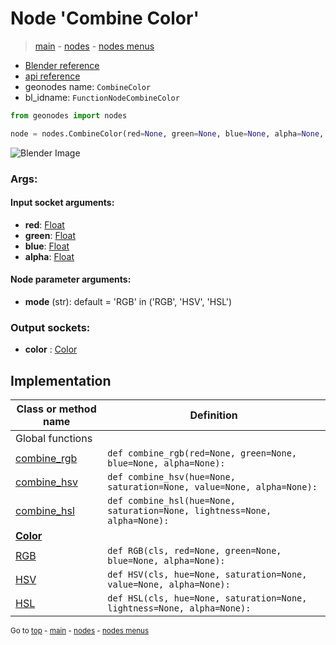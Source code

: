 # Node 'Combine Color'

> [main](../structure.md) - [nodes](nodes.md) - [nodes menus](nodes_menus.md)

- [Blender reference](https://docs.blender.org/manual/en/latest/modeling/geometry_nodes/color/combine_color.html)
- [api reference](https://docs.blender.org/api/current/bpy.types.FunctionNodeCombineColor.html)
- geonodes name: `CombineColor`
- bl_idname: `FunctionNodeCombineColor`

```python
from geonodes import nodes

node = nodes.CombineColor(red=None, green=None, blue=None, alpha=None, mode='RGB')
```

![Blender Image](https://docs.blender.org/manual/en/latest/_images/node-types_FunctionNodeCombineColor.webp)

### Args:

#### Input socket arguments:

- **red**: [Float](Float.md)
- **green**: [Float](Float.md)
- **blue**: [Float](Float.md)
- **alpha**: [Float](Float.md)

#### Node parameter arguments:

- **mode** (str): default = 'RGB' in ('RGB', 'HSV', 'HSL')

### Output sockets:

- **color** : [Color](Color.md)

## Implementation

| Class or method name | Definition |
|----------------------|------------|
| Global functions |
| [combine_rgb](A.md#combine_rgb) | `def combine_rgb(red=None, green=None, blue=None, alpha=None):` |
| [combine_hsv](A.md#combine_hsv) | `def combine_hsv(hue=None, saturation=None, value=None, alpha=None):` |
| [combine_hsl](A.md#combine_hsl) | `def combine_hsl(hue=None, saturation=None, lightness=None, alpha=None):` |
| **[Color](Color.md)** |
| [RGB](Color.md#RGB-classmethod) | `def RGB(cls, red=None, green=None, blue=None, alpha=None):` |
| [HSV](Color.md#HSV-classmethod) | `def HSV(cls, hue=None, saturation=None, value=None, alpha=None):` |
| [HSL](Color.md#HSL-classmethod) | `def HSL(cls, hue=None, saturation=None, lightness=None, alpha=None):` |
<sub>Go to [top](#node-Combine-Color) - [main](../structure.md) - [nodes](nodes.md) - [nodes menus](nodes_menus.md)</sub>

